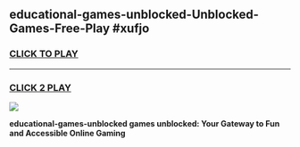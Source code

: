 
## educational-games-unblocked-Unblocked-Games-Free-Play #xufjo
<h3>
<a href="https://us.freeplayer.one?title=educational-games-unblocked&ref=9M">CLICK TO PLAY</a></h3>
<hr>

<h3>
<a href="https://us.freeplayer.one?title=educational-games-unblocked&ref=9M">CLICK 2 PLAY</a>
  
</h3>

<a href="https://us.freeplayer.one?title=educational-games-unblocked&ref=9M"><img src="https://clearcache.store/games.png"></a>


**educational-games-unblocked games unblocked: Your Gateway to Fun and Accessible Online Gaming**
